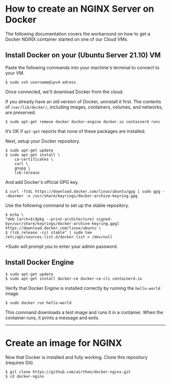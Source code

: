 # How to create an NGINX Server on Docker
The following documentation covers the workaround on how to get a Docker NGINX container started on one of our Cloud VMs.

## Install Docker on your (Ubuntu Server 21.10) VM
Paste the following commands into your machine's terminal to connect to your VM.

    $ sudo ssh username@ipv4-adress

Once connected, we'll download Docker from the cloud.

If you already have an old version of Docker, uninstall it first. The contents of `/var/lib/docker/`, including images, containers, volumes, and networks, are preserved.

    $ sudo apt-get remove docker docker-engine docker.io containerd runc

It’s OK if `apt-get` reports that none of these packages are installed.

Next, setup your Docker repository.

    $ sudo apt-get update
    $ sudo apt-get install \
        ca-certificates \
        curl \
        gnupg \
        lsb-release
    
And add Docker's official GPG key. 

    $ curl -fsSL https://download.docker.com/linux/ubuntu/gpg | sudo gpg --dearmor -o /usr/share/keyrings/docker-archive-keyring.gpg

Use the following command to set up the stable repository.

    $ echo \
    "deb [arch=$(dpkg --print-architecture) signed-by=/usr/share/keyrings/docker-archive-keyring.gpg] https://download.docker.com/linux/ubuntu \
    $ (lsb_release -cs) stable" | sudo tee /etc/apt/sources.list.d/docker.list > /dev/null

*Sudo will prompt you to enter your admin password.

## Install Docker Engine

    $ sudo apt-get update
    $ sudo apt-get install docker-ce docker-ce-cli containerd.io
    
Verify that Docker Engine is installed correctly by running the `hello-world` image.

    $ sudo docker run hello-world
    
This command downloads a test image and runs it in a container. When the container runs, it prints a message and exits.

_____

# Create an image for NGINX
Now that Docker is installed and fully working. Clone this repository (requires Git)

    $ git clone https://github.com/airtheo/docker-nginx.git
    $ cd docker-nginx
